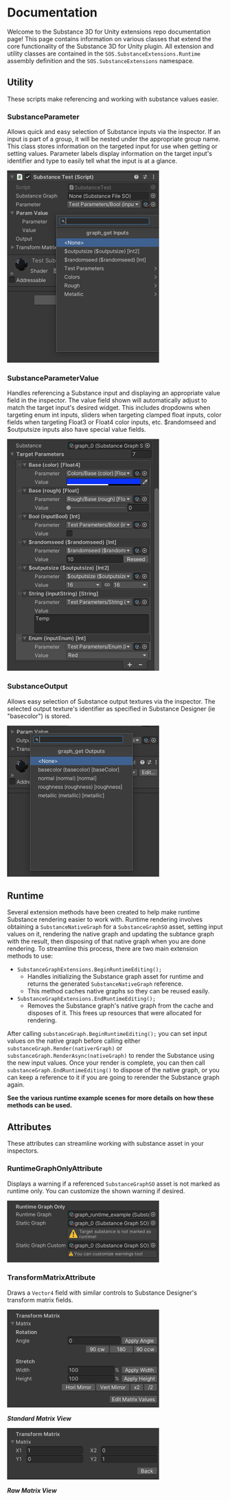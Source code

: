 # Documentation
Welcome to the Substance 3D for Unity extensions repo documentation page! This page contains information on various classes that extend the core functionality of the Substance 3D for Unity plugin. All extension and utility classes are contained in the `SOS.SubstanceExtensions.Runtime` assembly definition and the `SOS.SubstanceExtensions` namespace.

## Utility
These scripts make referencing and working with substance values easier.

### SubstanceParameter
Allows quick and easy selection of Substance inputs via the inspector. If an input is part of a group, it will be nested under the appropriate group name. This class stores information on the targeted input for use when getting or setting values. Parameter labels display information on the target input's identifier and type to easily tell what the input is at a glance.

<picture>
  <img alt="SubstanceParameter seaerch window" src="img/Inspectors/SubstanceParameter01.png" width="354" height="448">
</picture>

### SubstanceParameterValue
Handles referencing a Substance input and displaying an appropriate value field in the inspector. The value field shown will automatically adjust to match the target input's desired widget. This includes dropdowns when targeting enum int inputs, sliders when targeting clamped float inputs, color fields when targeting Float3 or Float4 color inputs, etc. $randomseed and $outputsize inputs also have special value fields.

<picture>
  <img alt="SubstanceParameterValues displaying various input controls." src="img/Inspectors/SubstanceParameterValue02.png" width="354" height="540">
</picture>

### SubstanceOutput
Allows easy selection of Substance output textures via the inspector. The selected output texture's identifier as specified in Substance Designer (ie "basecolor") is stored.

<picture>
  <img alt="SubstanceOutput search window" src="img/Inspectors/SubstanceOutput01.png" width="354" height="352">
</picture>

## Runtime
Several extension methods have been created to help make runtime Substance rendering easier to work with. Runtime rendering involves obtaining a `SubstanceNativeGraph` for a `SubstanceGraphSO` asset, setting input values on it, rendering the native graph and updating the subtance graph with the result, then disposing of that native graph when you are done rendering. To streamline this process, there are two main extension methods to use:

  - `SubstanceGraphExtensions.BeginRuntimeEditing();`
    - Handles initializing the Substance graph asset for runtime and returns the generated `SubstanceNativeGraph` reference.
    - This method caches native graphs so they can be reused easily.
  - `SubstanceGraphExtensions.EndRuntimeEditing();`
    - Removes the Substance graph's native graph from the cache and disposes of it. This frees up resources that were allocated for rendering.

After calling `substanceGraph.BeginRuntimeEditing();` you can set input values on the native graph before calling either `substanceGraph.Render(nativerGraph)` or `substanceGraph.RenderAsync(nativeGraph)` to render the Substance using the new input values. Once your render is complete, you can then call `substanceGraph.EndRuntimeEditing()` to dispose of the native graph, or you can keep a reference to it if you are going to rerender the Substance graph again.

**See the various runtime example scenes for more details on how these methods can be used.**

## Attributes
These attributes can streamline working with substance asset in your inspectors.

### RuntimeGraphOnlyAttribute
Displays a warning if a referenced `SubstanceGraphSO` asset is not marked as runtime only. You can customize the shown warning if desired.

<picture>
  <img alt="RuntimeGraphOnly fields" src="img/Inspectors/Attributes/AttributeRuntimeGraphOnly.png" width="354" height="144">
</picture>

### TransformMatrixAttribute
Draws a `Vector4` field with similar controls to Substance Designer's transform matrix fields.

<picture>
  <img alt="RuntimeGraphOnly fields" src="img/Inspectors/Attributes/AttributeTransformMatrix01.png" width="354" height="228">
</picture>

***Standard Matrix View***

<picture>
  <img alt="RuntimeGraphOnly fields" src="img/Inspectors/Attributes/AttributeTransformMatrix02.png" width="354" height="120">
</picture>

***Raw Matrix View***
